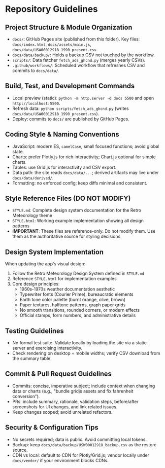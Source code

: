# Repository Guidelines

## Project Structure & Module Organization
- `docs/`: GitHub Pages site (published from this folder). Key files: `docs/index.html`, `docs/assets/main.js`, `docs/data/USW00012918_1990_present.csv`.
- `docs/data/backup/`: Holds a backup CSV not touched by the workflow.
- `scripts/`: Data fetcher `fetch_ads_ghcnd.py` (merges yearly CSVs).
- `.github/workflows/`: Scheduled workflow that refreshes CSV and commits to `docs/data/`.

## Build, Test, and Development Commands
- Local preview (static): `python -m http.server -d docs 5500` and open `http://localhost:5500`.
- Refresh data: `python scripts/fetch_ads_ghcnd.py` (writes `docs/data/USW00012918_1990_present.csv`).
- Deploy: commits to `docs/` are published by GitHub Pages.

## Coding Style & Naming Conventions
- JavaScript: modern ES, `camelCase`, small focused functions; avoid global state.
- Charts: prefer Plotly.js for rich interactivity; Chart.js optional for simple charts.
- Tables: use Grid.js for interactivity and CSV export.
- Data path: the site reads `docs/data/...`; derived artifacts may live under `docs/data/derived/`.
- Formatting: no enforced config; keep diffs minimal and consistent.

## Style Reference Files (DO NOT MODIFY)
- `STYLE.md`: Complete design system documentation for the Retro Meteorology theme
- `STYLE.html`: Working example implementation showing all design patterns
- **IMPORTANT**: These files are reference-only. Do not modify them. Use them as the authoritative source for styling decisions.

## Design System Implementation
When updating the app's visual design:
1. Follow the Retro Meteorology Design System defined in `STYLE.md`
2. Reference `STYLE.html` for implementation examples
3. Core design principles:
   - 1960s-1970s weather documentation aesthetic
   - Typewriter fonts (Courier Prime), bureaucratic elements
   - Earth tone color palette (burnt orange, olive, brown)
   - Paper textures, halftone patterns, graph paper grids
   - No smooth transitions, rounded corners, or modern effects
   - Official stamps, form numbers, and administrative details

## Testing Guidelines
- No formal test suite. Validate locally by loading the site via a static server and exercising interactivity.
- Check rendering on desktop + mobile widths; verify CSV download from the summary table.

## Commit & Pull Request Guidelines
- Commits: concise, imperative subject; include context when changing data or charts (e.g., "bundle gridjs assets and fix fahrenheit conversion").
- PRs: include summary, rationale, validation steps, before/after screenshots for UI changes, and link related issues.
- Keep changes scoped; avoid unrelated refactors.

## Security & Configuration Tips
- No secrets required; data is public. Avoid committing local tokens.
- Backup: keep `docs/data/backup/USW00012918_backup.csv` as the restore source.
- CDN vs local: default to CDN for Plotly/Grid.js; vendor locally under `docs/vendor/` if your environment blocks CDNs.
